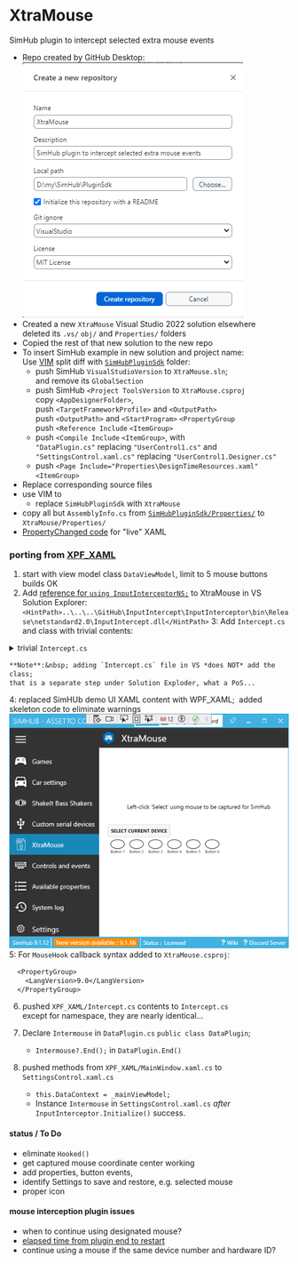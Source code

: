 # XtraMouse
 SimHub plugin to intercept selected extra mouse events

- Repo created by GitHub Desktop:  
	![](Docs/create.png)  
- Created a new `XtraMouse` Visual Studio 2022 solution elsewhere  
	deleted its `.vs/` `obj/` and `Properties/` folders
- Copied the rest of that new solution to the new repo
- To insert SimHub example in new solution and project name:    
	Use [VIM](https://www.vim.org/download.php) split diff with [`SimHubPluginSdk`](../SimHubPluginSdk) folder:
	- push SimHub `VisualStudioVersion` to `XtraMouse.sln`;  
		and remove its `GlobalSection`  
	- push SimHub `<Project ToolsVersion` to `XtraMouse.csproj`  
		copy `<AppDesignerFolder>`,  
		push `<TargetFrameworkProfile>` and `<OutputPath>`  
		push `<OutputPath>` and `<StartProgram>` `<PropertyGroup`  
		push `<Reference Include` `<ItemGroup>`  
	- push `<Compile Include` `<ItemGroup>`, with  
		`"DataPlugin.cs"` replacing `"UserControl1.cs"` and  
		`"SettingsControl.xaml.cs"` replacing `"UserControl1.Designer.cs"`  
	- push `<Page Include="Properties\DesignTimeResources.xaml"` `<ItemGroup>`
- Replace corresponding source files
- use VIM to
	- replace `SimHubPluginSdk` with `XtraMouse`
- copy all but `AssemblyInfo.cs` from [`SimHubPluginSdk/Properties/`](../SimHubPluginSdk/Properties/) to `XtraMouse/Properties/`
- [PropertyChanged code](https://github.com/Fody/PropertyChanged) for "live" XAML

### porting from [XPF_XAML](https://github.com/blekenbleu/WPF_XAML)
1. start with view model class `DataViewModel`, limit to 5 mouse buttons  
	builds OK
2. Add [reference for `using InputInterceptorNS;`](https://github.com/blekenbleu/InputIntercept) to XtraMouse in VS Solution Explorer:  
	`<HintPath>..\..\..\GitHub\InputIntercept\InputInterceptor\bin\Release\netstandard2.0\InputIntercept.dll</HintPath>`
3: Add `Intercept.cs` and class with trivial contents:  

<details><summary>trivial <code>Intercept.cs</code></summary>
<pre>
using InputInterceptorNS;
using System;

namespace XtraMouse
{
    internal class Intercept
    {
        public static short Captured = 0;
        public delegate void WriteStatus(string s);
        static WriteStatus Writestring = Console.WriteLine;
        public delegate void ButtonDel(ushort index, bool down);
        static ButtonDel ButtonEvent = Dummy;
        public static short[] Stroke = { 0,0,0,0,0 };


        static void Dummy(ushort index, bool down) { }

        public Intercept()
        {
        }
    }
}
</pre>
</details>

	**Note**:&nbsp; adding `Intercept.cs` file in VS *does NOT* add the class;  
	that is a separate step under Solution Exploder, what a PoS...  
4: replaced SimHUb demo UI XAML content with WPF_XAML;&nbsp; added skeleton code to eliminate warnings  
	![](Docs/debug.png)  
5: For `MouseHook` callback syntax added to `XtraMouse.csproj`:
```
  <PropertyGroup>
    <LangVersion>9.0</LangVersion>
  </PropertyGroup>
```

6. pushed `XPF_XAML/Intercept.cs` contents to `Intercept.cs`  
	except for namespace, they are nearly identical...  

7. Declare `Intermouse` in `DataPlugin.cs` `public class DataPlugin`;  
	- `Intermouse?.End();` in `DataPlugin.End()`

8. pushed methods from `XPF_XAML/MainWindow.xaml.cs` to `SettingsControl.xaml.cs`
	- `this.DataContext = _mainViewModel;`
	- Instance `Intermouse` in `SettingsControl.xaml.cs` *after* `InputInterceptor.Initialize()` success.  
#### status / To Do
- eliminate `Hooked()`
- get captured mouse coordinate center working
- add properties, button events, 
- identify Settings to save and restore, e.g. selected mouse
- proper icon

#### mouse interception plugin issues
- when to continue using designated mouse?
- [elapsed time from plugin end to restart](https://stackoverflow.com/questions/2821040/how-do-i-get-the-time-difference-between-two-datetime-objects-using-c)
- continue using a mouse if the same device number and hardware ID? 
